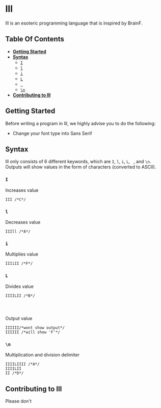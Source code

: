 # Ill

Ill is an esoteric programming language that is inspired by BrainF.

## Table Of Contents
- [**Getting Started**](#Getting-Started)
- [**Syntax**](#Syntax)
	- [`I`](#I)
	- [`l`](#l)
	- [`i`](#i)
	- [`L`](#L)
	- [` `](# )
	- [`\n`](#\n)
- [**Contributing to Ill**](#Contributing-to-Ill)

## Getting Started
Before writing a program in Ill, we highly advise you to do the following:

- Change your font type into Sans Serif

## Syntax
Ill only consists of 6 different keywords, which are `I`, `l`, `i`, `L`, ` `, and `\n`. Outputs will show values in the form of characters (converted to ASCII).

### **`I`**
Increases value
```
III /*C*/
```
### **`l`**
Decreases value
```
IIIll /*A*/
```
### **`i`**
Multiplies value
```
IIIiII /*F*/
```
### **`L`**
Divides value
```
IIIILII /*B*/
```
### ` `
Output value
```
IIIIII/*wont show output*/
IIIIII /*will show 'F'*/
```

### `\n`
Multiplication and division delimiter
```
IIIILIIII /*A*/
IIIILII
II /*D*/
```

## Contributing to Ill
Please don't